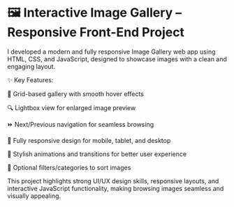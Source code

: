# 🖼️ Interactive Image Gallery – Responsive Front-End Project

I developed a modern and fully responsive Image Gallery web app using HTML, CSS, and JavaScript, designed to showcase images with a clean and engaging layout.

✨ Key Features:

📂 Grid-based gallery with smooth hover effects

🔍 Lightbox view for enlarged image preview

⏩ Next/Previous navigation for seamless browsing

📱 Fully responsive design for mobile, tablet, and desktop

🎨 Stylish animations and transitions for better user experience

🧩 Optional filters/categories to sort images

This project highlights strong UI/UX design skills, responsive layouts, and interactive JavaScript functionality, making browsing images seamless and visually appealing.
